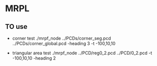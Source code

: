 # MRPL

## TO use

* corner test
./mrpf_node ../PCDs/corner_seg.pcd ../PCDs/corner_global.pcd -heading 3 -t -100,10,10

* triangular area test
./mrpf_node ../PCD/reg0_2.pcd ../PCD/0_2.pcd -t -100,10,10 -heading 2

